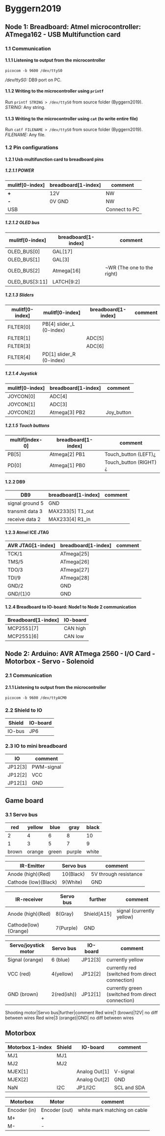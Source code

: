# Byggern2019

## Node 1: Breadboard: Atmel microcontroller: ATmega162 - USB Multifunction card
### 1.1 Communication
#### 1.1.1 Listening to output from the microcontroller
`picocom -b 9600 /dev/ttyS0`

*/dev/ttyS0:* DB9 port on PC.

#### 1.1.2 Writing to the microcontroller using `printf`
Run `printf STRING > /dev/ttyS0` from source folder (Byggern2019).
*STRING:* Any string.

#### 1.1.3 Writing to the microcontroller using `cat` (to write entire file)
Run `catf FILENAME > /dev/ttyS0` from source folder (Byggern2019).
*FILENAME:* Any file.

### 1.2 Pin configurations
#### 1.2.1 Usb multifunction card to breadboard pins
##### 1.2.1.1 POWER
mulitf[0-index]	|	breadboard[1-index] | comment
----------------|---------------------|--------
**+** | 12V | NW
**-** |  0V GND | NW 
USB| | Connect to PC


##### 1.2.1.2 OLED bus
mulitf[0-index]	|	breadboard[1-index] | comment
----------------|---------------------|--------
OLED_BUS[0] | GAL[17] |
OLED_BUS[1] | GAL[3] |
OLED_BUS[2] | Atmega[16] | ¬WR (The one to the right)
OLED_BUS[3:11] | LATCH[9:2] |

##### 1.2.1.3 Sliders
mulitf[0-index] | mulitf[0-index] | breadboard[1-index] | comment
----------------|-----------------|---------------------|--------
FILTER[0] | PB[4] slider_L (0-index)| | 
FILTER[1] | | ADC[5] | 
FILTER[3] | | ADC[6] | 
FILTER[4] | PD[1] slider_R (0-index)| | 

##### 1.2.1.4 Joystick
mulitf[0-index] | breadboard[1-index] | comment
----------------|---------------------|--------
JOYCON[0] | ADC[4] | 
JOYCON[1] | ADC[3] | 
JOYCON[2] | Atmega[3] PB2| Joy_button


##### 1.2.1.5 Touch buttons 
multif[index-0]| breadboard[1-index] | comment
---------------|---------------------|--------
PB[5] | Atmega[2] PB1 | Touch_button (LEFT)¿
PD[0] | Atmega[1] PB0 | Touch_button (RIGHT)¿

#### 1.2.2 DB9 
DB9|breadboard[1-index] | comment
---|--------------------|--------
signal ground 5 | GND
transmit data 3 | MAX233[5] T1_out
receive data 2 | MAX233[4] R1_in

#### 1.2.3 Atmel ICE JTAG
AVR JTAG[1-index]| breadboard[1-index] | comment
-----------------|---------------------|--------
TCK/1|	ATmega[25]|
TMS/5|	ATmega[26]|
TDO/3|ATmega[27]|
TDI/9|ATmega[28]|
GND/2|GND|
GND/(1)0|GND|

#### 1.2.4 Breadboard to IO-board: Node1 to Node 2 communication
Breadboard[1-index]|IO-board
-------------------|--------
MCP2551[7]|CAN high
MCP2551[6]|CAN low

## Node 2: Arduino: AVR ATmega 2560 - I/O Card - Motorbox - Servo - Solenoid
### 2.1 Communication
#### 2.1.1 Listening to output from the microcontroller
`picocom -b 9600 /dev/ttyACM0`

### 2.2 Shield to IO
Shield|IO-board
------|--------
IO-bus|JP6

### 2.3 IO to mini breadboard
IO|comment
--|-------
JP12[3]|PWM-signal
JP12[2]|VCC
JP12[1]|GND 

## Game board

### 3.1 Servo bus


red|yellow|blue|gray|black
---------|--------------|----------|----------|-----------
2|4|6|8|10
1|3|5|7|9
brown|orange|green|purple|white


IR-Emitter|Servo bus|comment
----------|---------|-------
Anode (high)(Red)|10(Black)|5V through resistance
Cathode (low)(Black)|9(White)|GND

IR-receiver|Servo bus|further|comment
-----------|---------|-------|-------
Anode (high)(Red)|8(Gray)|Shield[A15]|signal (currently yellow)
Cathode(low)(Orange)|7(Purple)|GND|

Servo/joystick motor|Servo bus|IO-board|comment
--------------------|---------|--------|-------
Signal (orange)|6 (blue)|JP12[3]| currently yellow
VCC (red)| 4(yellow)|JP12[2]|currently red (switched from direct connection)
GND (brown)| 2(red(ish))|JP12[1]|currently green (switched from direct connection)

Shooting motor|Servo bus|further|comment
Red wire|1 (brown)|12V| no diff between wires
Red wire|3 (orange)|GND| no diff between wires

## Motorbox

Motorbox 1-index|Shield|IO-board|comment
----------------|------|--------|-------
MJ1|MJ1| | |commands from arduino to motor
MJ2|MJ2| | |data from motor to arduino
MJEX[1]| |Analog Out[1]|V-signal
MJEX[2]| |Analog Out[2]|GND
NaN|I2C|JP1/I2C|SCL and SDA

Motorbox|Motor|comment
--------|-----|-------
Encoder (in)|Encoder (out)|white mark matching on cable
M+|+|
M-|-|
